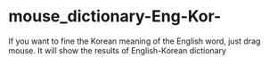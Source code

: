 # mouse_dictionary-Eng-Kor-
If you want to fine the Korean meaning of the English word, just drag mouse. It will show the results of English-Korean dictionary
